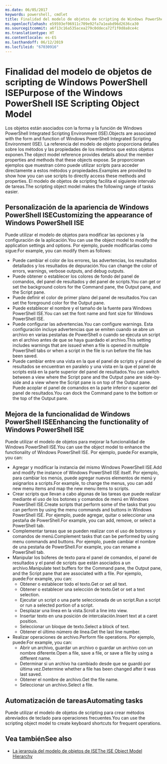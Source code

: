 ```yaml
---
ms.date: 06/05/2017
keywords: powershell, cmdlet
title: Finalidad del modelo de objetos de scripting de Windows PowerShell ISE
ms.openlocfilehash: e59593ef06911c709e92fa7a1eabd96d2636ca30
ms.sourcegitcommit: a6f13c16a535acea279c0ddeca72f1f0d8a8ce4c
ms.translationtype: HT
ms.contentlocale: es-ES
ms.lasthandoff: 06/12/2019
ms.locfileid: "67030916"
---
```

# <a name="purpose-of-the-windows-powershell-ise-scripting-object-model"></a><span data-ttu-id="5772d-103">Finalidad del modelo de objetos de scripting de Windows PowerShell ISE</span><span class="sxs-lookup"><span data-stu-id="5772d-103">Purpose of the Windows PowerShell ISE Scripting Object Model</span></span>

<span data-ttu-id="5772d-104">Los objetos están asociados con la forma y la función de Windows PowerShell Integrated Scripting Environment (ISE).</span><span class="sxs-lookup"><span data-stu-id="5772d-104">Objects are associated with the form and function of Windows PowerShell Integrated Scripting Environment (ISE).</span></span> <span data-ttu-id="5772d-105">La referencia del modelo de objeto proporciona detalles sobre los métodos y las propiedades de los miembros que estos objetos exponen.</span><span class="sxs-lookup"><span data-stu-id="5772d-105">The object model reference provides details about the member properties and methods that these objects expose.</span></span> <span data-ttu-id="5772d-106">Se proporcionan ejemplos que muestran cómo puede utilizar scripts para acceder directamente a estos métodos y propiedades.</span><span class="sxs-lookup"><span data-stu-id="5772d-106">Examples are provided to show how you can use scripts to directly access these methods and properties.</span></span> <span data-ttu-id="5772d-107">El modelo de objetos de scripting facilita el siguiente intervalo de tareas.</span><span class="sxs-lookup"><span data-stu-id="5772d-107">The scripting object model makes the following range of tasks easier.</span></span>

## <a name="customizing-the-appearance-of-windows-powershell-ise"></a><span data-ttu-id="5772d-108">Personalización de la apariencia de Windows PowerShell ISE</span><span class="sxs-lookup"><span data-stu-id="5772d-108">Customizing the appearance of Windows PowerShell ISE</span></span>

<span data-ttu-id="5772d-109">Puede utilizar el modelo de objetos para modificar las opciones y la configuración de la aplicación.</span><span class="sxs-lookup"><span data-stu-id="5772d-109">You can use the object model to modify the application settings and options.</span></span> <span data-ttu-id="5772d-110">Por ejemplo, puede modificarlas como sigue:</span><span class="sxs-lookup"><span data-stu-id="5772d-110">For example, you can modify them as follows:</span></span>

- <span data-ttu-id="5772d-111">Puede cambiar el color de los errores, las advertencias, los resultados detallados y los resultados de depuración.</span><span class="sxs-lookup"><span data-stu-id="5772d-111">You can change the color of errors, warnings, verbose outputs, and debug outputs.</span></span>
- <span data-ttu-id="5772d-112">Puede obtener o establecer los colores de fondo del panel de comandos, del panel de resultados y del panel de scripts.</span><span class="sxs-lookup"><span data-stu-id="5772d-112">You can get or set the background colors for the Command pane, the Output pane, and the Script pane.</span></span>
- <span data-ttu-id="5772d-113">Puede definir el color de primer plano del panel de resultados.</span><span class="sxs-lookup"><span data-stu-id="5772d-113">You can set the foreground color for the Output pane.</span></span>
- <span data-ttu-id="5772d-114">Puede establecer el nombre y el tamaño de la fuente para Windows PowerShell ISE.</span><span class="sxs-lookup"><span data-stu-id="5772d-114">You can set the font name and font size for Windows PowerShell ISE.</span></span>
- <span data-ttu-id="5772d-115">Puede configurar las advertencias.</span><span class="sxs-lookup"><span data-stu-id="5772d-115">You can configure warnings.</span></span> <span data-ttu-id="5772d-116">Esta configuración incluye advertencias que se emiten cuando se abre un archivo en varias pestañas de PowerShell o cuando se ejecuta un script en el archivo antes de que se haya guardado el archivo.</span><span class="sxs-lookup"><span data-stu-id="5772d-116">This setting includes warnings that are issued when a file is opened in multiple PowerShell tabs or when a script in the file is run before the file has been saved.</span></span>
- <span data-ttu-id="5772d-117">Puede cambiar entre una vista en la que el panel de scripts y el panel de resultados se encuentran en paralelo y una vista en la que el panel de scripts está en la parte superior del panel de resultados.</span><span class="sxs-lookup"><span data-stu-id="5772d-117">You can switch between a view where the Script pane and the Output pane are side-by-side and a view where the Script pane is on top of the Output pane.</span></span> <span data-ttu-id="5772d-118">Puede acoplar el panel de comandos en la parte inferior o superior del panel de resultados.</span><span class="sxs-lookup"><span data-stu-id="5772d-118">You can dock the Command pane to the bottom or the top of the Output pane.</span></span>

## <a name="enhancing-the-functionality-of-windows-powershell-ise"></a><span data-ttu-id="5772d-119">Mejora de la funcionalidad de Windows PowerShell ISE</span><span class="sxs-lookup"><span data-stu-id="5772d-119">Enhancing the functionality of Windows PowerShell ISE</span></span>

<span data-ttu-id="5772d-120">Puede utilizar el modelo de objetos para mejorar la funcionalidad de Windows PowerShell ISE.</span><span class="sxs-lookup"><span data-stu-id="5772d-120">You can use the object model to enhance the functionality of Windows PowerShell ISE.</span></span> <span data-ttu-id="5772d-121">Por ejemplo, puede:</span><span class="sxs-lookup"><span data-stu-id="5772d-121">For example, you can:</span></span>

- <span data-ttu-id="5772d-122">Agregar y modificar la instancia del mismo Windows PowerShell ISE.</span><span class="sxs-lookup"><span data-stu-id="5772d-122">Add and modify the instance of Windows PowerShell ISE itself.</span></span> <span data-ttu-id="5772d-123">Por ejemplo, para cambiar los menús, puede agregar nuevos elementos de menú y asignarlos a scripts.</span><span class="sxs-lookup"><span data-stu-id="5772d-123">For example, to change the menus, you can add new menu items and map the new menu items to scripts.</span></span>
- <span data-ttu-id="5772d-124">Crear scripts que llevan a cabo algunas de las tareas que puede realizar mediante el uso de los botones y comandos de menú en Windows PowerShell ISE.</span><span class="sxs-lookup"><span data-stu-id="5772d-124">Create scripts that perform some of the tasks that you can perform by using the menu commands and buttons in Windows PowerShell ISE.</span></span> <span data-ttu-id="5772d-125">Por ejemplo, puede agregar, quitar o seleccionar una pestaña de PowerShell.</span><span class="sxs-lookup"><span data-stu-id="5772d-125">For example, you can add, remove, or select a PowerShell tab.</span></span>
- <span data-ttu-id="5772d-126">Complementar tareas que se pueden realizar con el uso de botones y comandos de menú.</span><span class="sxs-lookup"><span data-stu-id="5772d-126">Complement tasks that can be performed by using menu commands and buttons.</span></span> <span data-ttu-id="5772d-127">Por ejemplo, puede cambiar el nombre de una pestaña de PowerShell.</span><span class="sxs-lookup"><span data-stu-id="5772d-127">For example, you can rename a PowerShell tab.</span></span>
- <span data-ttu-id="5772d-128">Manipular los búferes de texto para el panel de comandos, el panel de resultados y el panel de scripts que están asociados a un archivo.</span><span class="sxs-lookup"><span data-stu-id="5772d-128">Manipulate text buffers for the Command pane, the Output pane, and the Script pane that are associated with a file.</span></span> <span data-ttu-id="5772d-129">Por ejemplo, puede:</span><span class="sxs-lookup"><span data-stu-id="5772d-129">For example, you can:</span></span>
  - <span data-ttu-id="5772d-130">Obtener o establecer todo el texto.</span><span class="sxs-lookup"><span data-stu-id="5772d-130">Get or set all text.</span></span>
  - <span data-ttu-id="5772d-131">Obtener o establecer una selección de texto.</span><span class="sxs-lookup"><span data-stu-id="5772d-131">Get or set a text selection.</span></span>
  - <span data-ttu-id="5772d-132">Ejecutar un script o una parte seleccionada de un script.</span><span class="sxs-lookup"><span data-stu-id="5772d-132">Run a script or run a selected portion of a script.</span></span>
  - <span data-ttu-id="5772d-133">Desplazar una línea en la vista.</span><span class="sxs-lookup"><span data-stu-id="5772d-133">Scroll a line into view.</span></span>
  - <span data-ttu-id="5772d-134">Insertar texto en una posición de intercalación.</span><span class="sxs-lookup"><span data-stu-id="5772d-134">Insert text at a caret position.</span></span>
  - <span data-ttu-id="5772d-135">Seleccionar un bloque de texto.</span><span class="sxs-lookup"><span data-stu-id="5772d-135">Select a block of text.</span></span>
  - <span data-ttu-id="5772d-136">Obtener el último número de línea.</span><span class="sxs-lookup"><span data-stu-id="5772d-136">Get the last line number.</span></span>
- <span data-ttu-id="5772d-137">Realizar operaciones de archivo.</span><span class="sxs-lookup"><span data-stu-id="5772d-137">Perform file operations.</span></span> <span data-ttu-id="5772d-138">Por ejemplo, puede:</span><span class="sxs-lookup"><span data-stu-id="5772d-138">For example, you can:</span></span>
  - <span data-ttu-id="5772d-139">Abrir un archivo, guardar un archivo o guardar un archivo con un nombre diferente.</span><span class="sxs-lookup"><span data-stu-id="5772d-139">Open a file, save a file, or save a file by using a different name.</span></span>
  - <span data-ttu-id="5772d-140">Determinar si un archivo ha cambiado desde que se guardó por última vez.</span><span class="sxs-lookup"><span data-stu-id="5772d-140">Determine whether a file has been changed after it was last saved.</span></span>
  - <span data-ttu-id="5772d-141">Obtener el nombre de archivo.</span><span class="sxs-lookup"><span data-stu-id="5772d-141">Get the file name.</span></span>
  - <span data-ttu-id="5772d-142">Seleccionar un archivo.</span><span class="sxs-lookup"><span data-stu-id="5772d-142">Select a file.</span></span>

## <a name="automating-tasks"></a><span data-ttu-id="5772d-143">Automatización de tareas</span><span class="sxs-lookup"><span data-stu-id="5772d-143">Automating tasks</span></span>

<span data-ttu-id="5772d-144">Puede utilizar el modelo de objetos de scripting para crear métodos abreviados de teclado para operaciones frecuentes.</span><span class="sxs-lookup"><span data-stu-id="5772d-144">You can use the scripting object model to create keyboard shortcuts for frequent operations.</span></span>

## <a name="see-also"></a><span data-ttu-id="5772d-145">Vea también</span><span class="sxs-lookup"><span data-stu-id="5772d-145">See also</span></span>

- [<span data-ttu-id="5772d-146">La jerarquía del modelo de objetos de ISE</span><span class="sxs-lookup"><span data-stu-id="5772d-146">The ISE Object Model Hierarchy</span></span>](The-ISE-Object-Model-Hierarchy.md)
